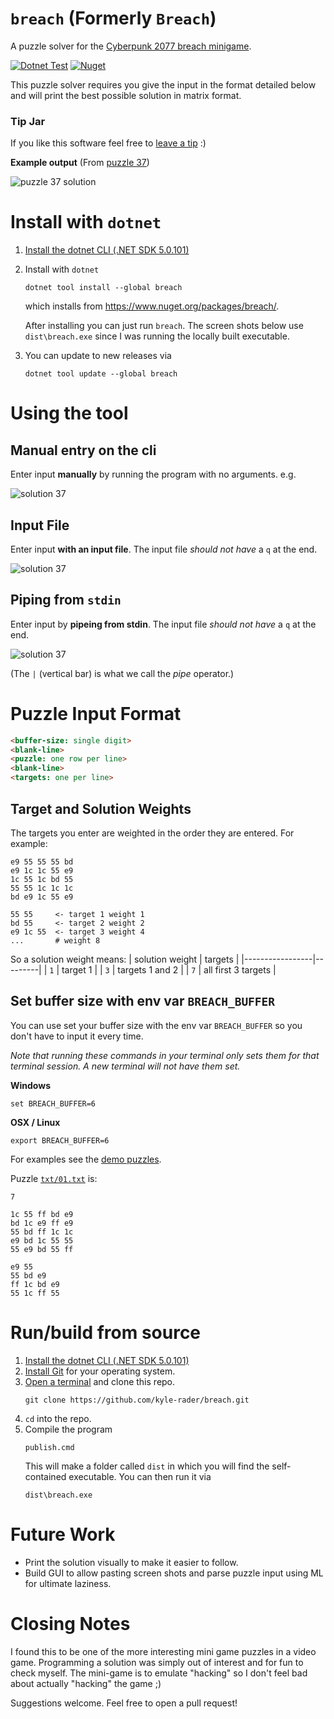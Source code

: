 # `breach` (Formerly `Breach`)
A puzzle solver for the [Cyberpunk 2077 breach minigame](https://www.rockpapershotgun.com/2020/12/14/cyberpunk-2077-hacking-minigame-breach-protocol-explained/).

[![Dotnet Test](https://github.com/kyle-rader/breach/workflows/Dotnet%20Test/badge.svg)](https://github.com/kyle-rader/breach/actions?query=workflow%3A%22Dotnet+Test%22)
[![Nuget](https://img.shields.io/nuget/v/breach?color=blue)](https://www.nuget.org/packages/breach/)

This puzzle solver requires you give the input in the format detailed below and will print the best possible solution in matrix format.

### Tip Jar
If you like this software feel free to [leave a tip](paypal.me/kyrader) :)

**Example output** (From [puzzle 37](./puzzles/txt/37.txt))

![puzzle 37 solution](./puzzles/solutions/37.png)

# Install with `dotnet`
1. [Install the dotnet CLI (.NET SDK 5.0.101)](https://dotnet.microsoft.com/download/dotnet/5.0)
2. Install with `dotnet`
   ```
   dotnet tool install --global breach
   ```
   which installs from https://www.nuget.org/packages/breach/.

   After installing you can just run `breach`. The screen shots below use `dist\breach.exe` since I was running the locally built executable.

3. You can update to new releases via
   ```
   dotnet tool update --global breach
   ```

# Using the tool

## Manual entry on the cli
Enter input **manually** by running the program with no arguments. e.g.

![solution 37](./puzzles/solutions/37_manual.png)

## Input File
Enter input **with an input file**. The input file _should not have_ a `q` at the end.

![solution 37](./puzzles/solutions/37_file.png)

## Piping from `stdin`
Enter input by **pipeing from stdin**. The input file _should not have_ a `q` at the end.

![solution 37](./puzzles/solutions/37_pipe.png)

(The `|` (vertical bar) is what we call the _pipe_ operator.)

# Puzzle Input Format

```html
<buffer-size: single digit>
<blank-line>
<puzzle: one row per line>
<blank-line>
<targets: one per line>
```
## Target and Solution Weights
The targets you enter are weighted in the order they are entered. For example:
```
e9 55 55 55 bd
e9 1c 1c 55 e9
1c 55 1c bd 55
55 55 1c 1c 1c
bd e9 1c 55 e9

55 55     <- target 1 weight 1
bd 55     <- target 2 weight 2
e9 1c 55  <- target 3 weight 4
...       # weight 8
```

So a solution weight means:
| solution weight | targets |
|-----------------|---------|
| `1` | target 1 |
| `3` | targets 1 and 2 |
| `7` | all first 3 targets |

## Set buffer size with env var `BREACH_BUFFER`
You can use set your buffer size with the env var `BREACH_BUFFER` so you don't have to input it every time.

_Note that running these commands in your terminal only sets them for that terminal session. A new terminal will not have them set._

**Windows**
```
set BREACH_BUFFER=6
```

**OSX / Linux**
```
export BREACH_BUFFER=6
```

For examples see the [demo puzzles](./puzzles/txt/).

Puzzle [`txt/01.txt`](./puzzles/txt/01.txt) is:
```
7

1c 55 ff bd e9
bd 1c e9 ff e9
55 bd ff 1c 1c
e9 bd 1c 55 55
55 e9 bd 55 ff

e9 55
55 bd e9
ff 1c bd e9
55 1c ff 55
```

# Run/build from source
1. [Install the dotnet CLI (.NET SDK 5.0.101)](https://dotnet.microsoft.com/download/dotnet/5.0)
2. [Install Git](https://git-scm.com/) for your operating system.
3. [Open a terminal](https://www.google.com/search?rlz=1C1GCEA_enUS911US911&sxsrf=ALeKk01gg9j9o5joiNmR79cQ3YfaJC61Jw%3A1608280570266&ei=-mncX4fVD9fL-gSu4bKgBw&q=how+to+open+a+terminal&oq=how+to+open+a+terminal&gs_lcp=CgZwc3ktYWIQAzIECCMQJzIKCAAQyQMQFBCHAjICCAAyAggAMgIIADICCAAyAggAMgIIADICCAAyAggAOgQIABBHOggIABCxAxCDAToLCC4QsQMQxwEQowI6BAguEEM6BQgAELEDOgQIABBDOggILhCxAxCDAToHCAAQyQMQQzoCCC46CAgAEMkDEJECOgUIABCRAjoHCAAQFBCHAlDOYFidcmDndWgAcAJ4AYABUIgBygiSAQIyMpgBAKABAaoBB2d3cy13aXrIAQjAAQE&sclient=psy-ab&ved=0ahUKEwiHutuAkNftAhXXpZ4KHa6wDHQQ4dUDCA0&uact=5) and clone this repo.
   ```
   git clone https://github.com/kyle-rader/breach.git
   ```
4. `cd` into the repo.
5. Compile the program
   ```
   publish.cmd
   ```
   This will make a folder called `dist` in which you will find the self-contained executable.
   You can then run it via
   ```
   dist\breach.exe
   ```

# Future Work
* Print the solution visually to make it easier to follow.
* Build GUI to allow pasting screen shots and parse puzzle input using ML for ultimate laziness.

# Closing Notes
I found this to be one of the more interesting mini game puzzles in a video game. Programming a solution was simply out of interest and for fun to check myself. The mini-game is to emulate "hacking" so I don't feel bad about actually "hacking" the game ;)

Suggestions welcome. Feel free to open a pull request!
